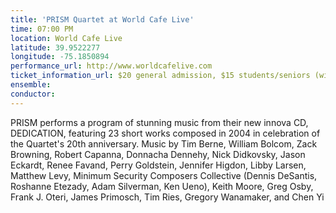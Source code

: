```yaml
---
title: 'PRISM Quartet at World Cafe Live'
time: 07:00 PM
location: World Cafe Live
latitude: 39.9522277
longitude: -75.1850894
performance_url: http://www.worldcafelive.com 
ticket_information_url: $20 general admission, $15 students/seniors (with ID)
ensemble: 
conductor: 
---
```

PRISM performs a program of stunning music from their new innova CD, DEDICATION, featuring 23 short works composed in 2004 in celebration of the Quartet's 20th anniversary. Music by Tim Berne, William Bolcom, Zack Browning, Robert Capanna, Donnacha Dennehy, Nick Didkovsky, Jason Eckardt, Renee Favand, Perry Goldstein, Jennifer Higdon, Libby Larsen, Matthew Levy, Minimum Security Composers Collective (Dennis DeSantis, Roshanne Etezady, Adam Silverman, Ken Ueno), Keith Moore, Greg Osby, Frank J. Oteri, James Primosch, Tim Ries, Gregory Wanamaker, and Chen Yi
